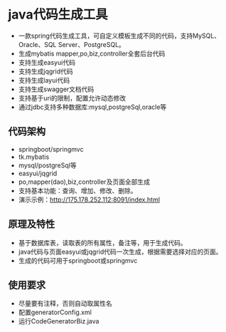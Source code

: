 # java代码生成工具
* 一款spring代码生成工具，可自定义模板生成不同的代码，支持MySQL、Oracle、SQL Server、PostgreSQL。
* 生成mybatis mapper,po,biz,controller全套后台代码
* 支持生成easyui代码
* 支持生成jqgrid代码
* 支持生成layui代码
* 支持生成swagger文档代码
* 支持基于uri的限制，配置允许动态修改
* 通过jdbc支持多种数据库:mysql,postgreSql,oracle等

## 代码架构
* springboot/springmvc
* tk.mybatis
* mysql/postgreSql等
* easyui/jqgrid
* po,mapper(dao),biz,controller及页面全部生成
* 支持基本功能：查询、增加、修改、删除。
* 演示示例：http://175.178.252.112:8091/index.html


## 原理及特性
* 基于数据库表，读取表的所有属性，备注等，用于生成代码。
* java代码与页面easyui或jqgrid代码一次生成，根据需要选择对应的页面。
* 生成的代码可用于springboot或springmvc

## 使用要求
* 尽量要有注释，否则自动取属性名
* 配置generatorConfig.xml
* 运行CodeGeneratorBiz.java